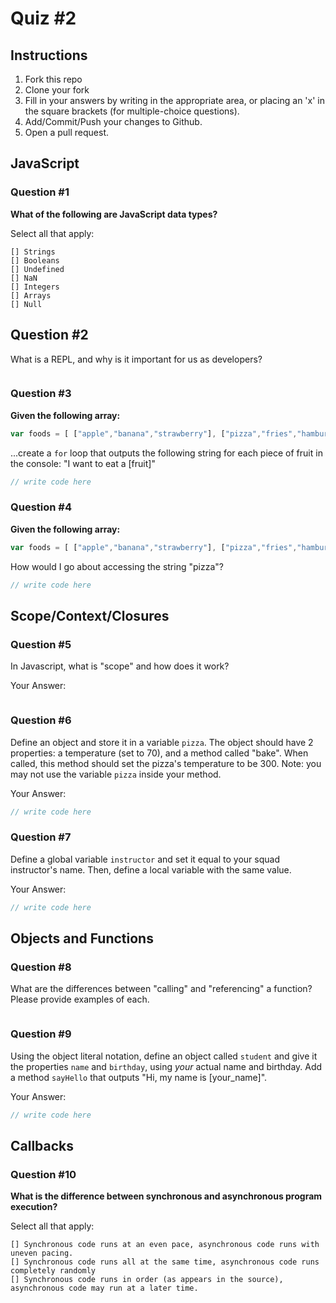 # Quiz #2

## Instructions

1. Fork this repo
2. Clone your fork
3. Fill in your answers by writing in the appropriate area, or placing an 'x' in
the square brackets (for multiple-choice questions).
4. Add/Commit/Push your changes to Github.
5. Open a pull request.

## JavaScript

### Question #1

**What of the following are JavaScript data types?**

Select all that apply:
```
[] Strings
[] Booleans
[] Undefined
[] NaN
[] Integers
[] Arrays
[] Null
```

## Question #2

What is a REPL, and why is it important for us as developers?

```text

```
### Question #3

**Given the following array:**

```js
var foods = [ ["apple","banana","strawberry"], ["pizza","fries","hamburger"] ];
```

...create a `for` loop that outputs the following string for each piece of fruit in the console: "I want to eat a [fruit]"

```js
// write code here
```

### Question #4

**Given the following array:**

```js
var foods = [ ["apple","banana","strawberry"], ["pizza","fries","hamburger"] ];
```

How would I go about accessing the string "pizza"?

```js
// write code here
```

## Scope/Context/Closures

### Question #5

In Javascript, what is "scope" and how does it work?

Your Answer:
```text
```

### Question #6

Define an object and store it in a variable `pizza`. The object should have 2
properties: a temperature (set to 70), and a method called "bake". When called,
this method should set the pizza's temperature to be 300. Note: you may not use
the variable `pizza` inside your method.

Your Answer:
```js
// write code here
```

### Question #7

Define a global variable `instructor` and set it equal to your squad instructor's name. Then, define a local variable with the same value.

Your Answer:
```js
// write code here
```

## Objects and Functions

### Question #8

What are the differences between "calling" and "referencing" a function? Please provide examples of each.

```text

```
### Question #9

Using the object literal notation, define an object called `student` and give it the properties `name` and `birthday`, using *your* actual name and birthday. Add a method `sayHello` that outputs "Hi, my name is [your_name]".

Your Answer:
```js
// write code here
```

## Callbacks

### Question #10

**What is the difference between synchronous and asynchronous program execution?**

Select all that apply:
```
[] Synchronous code runs at an even pace, asynchronous code runs with uneven pacing.
[] Synchronous code runs all at the same time, asynchronous code runs completely randomly
[] Synchronous code runs in order (as appears in the source), asynchronous code may run at a later time.
```
